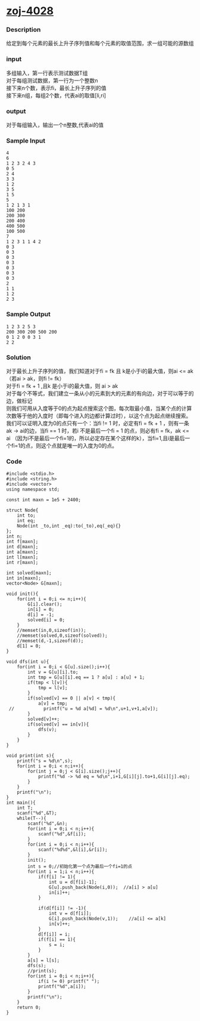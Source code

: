 # [zoj-4028](http://acm.zju.edu.cn/onlinejudge/showProblem.do?problemCode=4028)  

### Description
给定到每个元素的最长上升子序列值和每个元素的取值范围，求一组可能的源数组

### input  
多组输入，第一行表示测试数据T组  
对于每组测试数据，第一行为一个整数n  
接下来n个数，表示fi，最长上升子序列的值  
接下来n组，每组2个数，代表ai的取值[li,ri]  
  
### output  
对于每组输入，输出一个n整数,代表ai的值

  
### Sample Input  
```
4
6
1 2 3 2 4 3
0 5
2 4
3 3
1 2
3 5
1 5
5
1 2 1 3 1
100 200
200 300
200 400
400 500
100 500
7
1 2 3 1 1 4 2
0 3
0 3
0 3
0 3
0 3
0 3
0 3
2
1 1
1 2
2 3
```

### Sample Output  
```
1 2 3 2 5 3
200 300 200 500 200
0 1 2 0 0 3 1
2 2

```
  
### Solution
对于最长上升子序列的值，我们知道对于fi = fk 且 k是小于i的最大值，则ai <= ak （若ai > ak，则fi != fk）  
对于fi = fk + 1 ,且k 是小于i的最大值，则 ai > ak  
对于每个不等式，我们建立一条从小的元素到大的元素的有向边，对于可以等于的边，做标记  
则我们可用从入度等于0的点为起点搜索这个图，每次取最小值，当某个点的计算次数等于他的入度时（即每个进入的边都计算过时），以这个点为起点继续搜索。  
我们可以证明入度为0的点只有一个：当fi != 1 时，必定有fi = fk + 1 ，则有一条ak -> ai的边，当fi == 1 时，若i 不是最后一个fi = 1 的点，则必有fi = fk，ak <= ai （因为i不是最后一个fi=1的，所以必定存在某个这样的k），当fi=1,且i是最后一个fi=1的点，则这个点就是唯一的入度为0的点。


### Code
```
#include <stdio.h>
#include <string.h>
#include <vector>
using namespace std;

const int maxn = 1e5 + 2400;

struct Node{
    int to;
    int eq;
    Node(int _to,int _eq):to(_to),eq(_eq){}
};
int n;
int f[maxn];
int d[maxn];
int a[maxn];
int l[maxn];
int r[maxn];

int solved[maxn];
int in[maxn];
vector<Node> G[maxn];

void init(){
    for(int i = 0;i <= n;i++){
        G[i].clear();
        in[i] = 0;
        d[i] = -1;
        solved[i] = 0;
    }
    //memset(in,0,sizeof(in));
    //memset(solved,0,sizeof(solved));
    //memset(d,-1,sizeof(d));
    d[1] = 0;
}

void dfs(int u){
    for(int i = 0;i < G[u].size();i++){
        int v = G[u][i].to;
        int tmp = G[u][i].eq == 1 ? a[u] : a[u] + 1;
        if(tmp < l[v]){
            tmp = l[v];
        }
        if(solved[v] == 0 || a[v] < tmp){
            a[v] = tmp;
 //           printf("u = %d a[%d] = %d\n",u+1,v+1,a[v]);
        }
        solved[v]++;
        if(solved[v] == in[v]){
            dfs(v);
        }
    }
}

void print(int s){
    printf("s = %d\n",s);
    for(int i = 0;i < n;i++){
        for(int j = 0;j < G[i].size();j++){
            printf("%d -> %d eq = %d\n",i+1,G[i][j].to+1,G[i][j].eq);
        }
    }
    printf("\n");
}
int main(){
    int T;
    scanf("%d",&T);
    while(T--){
        scanf("%d",&n);
        for(int i = 0;i < n;i++){
            scanf("%d",&f[i]);
        }
        for(int i = 0;i < n;i++){
            scanf("%d%d",&l[i],&r[i]);
        }
        init();
        int s = 0;//初始化第一个点为最后一个fi=1的点
        for(int i = 1;i < n;i++){
            if(f[i] != 1){
                int u = d[f[i]-1];
                G[u].push_back(Node(i,0));  //a[i] > a[u]
                in[i]++;
            }

            if(d[f[i]] != -1){
                int v = d[f[i]];
                G[i].push_back(Node(v,1));    //a[i] <= a[k]
                in[v]++;
            }
            d[f[i]] = i;
            if(f[i] == 1){
                s = i;
            }
        }
        a[s] = l[s];
        dfs(s);
        //print(s);
        for(int i = 0;i < n;i++){
            if(i != 0) printf(" ");
            printf("%d",a[i]);
        }
        printf("\n");
    }
    return 0;
}

```




















